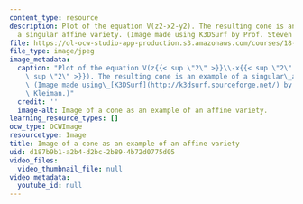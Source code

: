 ```yaml
---
content_type: resource
description: Plot of the equation V(z2-x2-y2). The resulting cone is an example of
  a singular affine variety. (Image made using K3DSurf by Prof. Steven Kleiman.)
file: https://ol-ocw-studio-app-production.s3.amazonaws.com/courses/18-704-seminar-in-algebra-and-number-theory-computational-commutative-algebra-and-algebraic-geometry-fall-2008/d187b9b1a2b4d2bc2b894b72d0775d05_18-704f08-th.jpg
file_type: image/jpeg
image_metadata:
  caption: "Plot of the equation V(z{{< sup \"2\" >}}\\-x{{< sup \"2\" >}}\\-y{{<\
    \ sup \"2\" >}}). The resulting cone is an example of a singular\_affine variety.\
    \ (Image made using\_[K3DSurf](http://k3dsurf.sourceforge.net/) by Prof. Steven\
    \ Kleiman.)"
  credit: ''
  image-alt: Image of a cone as an example of an affine variety.
learning_resource_types: []
ocw_type: OCWImage
resourcetype: Image
title: Image of a cone as an example of an affine variety
uid: d187b9b1-a2b4-d2bc-2b89-4b72d0775d05
video_files:
  video_thumbnail_file: null
video_metadata:
  youtube_id: null
---
```

